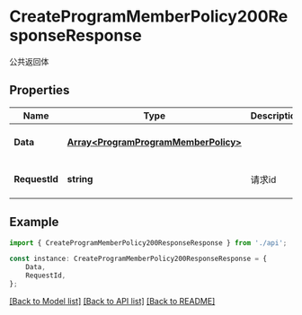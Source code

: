# CreateProgramMemberPolicy200ResponseResponse

公共返回体

## Properties

Name | Type | Description | Notes
------------ | ------------- | ------------- | -------------
**Data** | [**Array&lt;ProgramProgramMemberPolicy&gt;**](ProgramProgramMemberPolicy.md) |  | [optional] [default to undefined]
**RequestId** | **string** | 请求id | [optional] [default to 'xxxxx']

## Example

```typescript
import { CreateProgramMemberPolicy200ResponseResponse } from './api';

const instance: CreateProgramMemberPolicy200ResponseResponse = {
    Data,
    RequestId,
};
```

[[Back to Model list]](../README.md#documentation-for-models) [[Back to API list]](../README.md#documentation-for-api-endpoints) [[Back to README]](../README.md)
